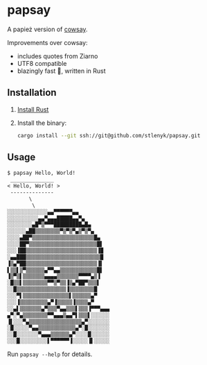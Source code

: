 # papsay

A papież version of [cowsay](https://en.wikipedia.org/wiki/Cowsay).

Improvements over cowsay:
- includes quotes from Ziarno
- UTF8 compatible
- blazingly fast 🚀, written in Rust

## Installation

1. [Install Rust](https://www.rust-lang.org/tools/install)
2. Install the binary:

    ```sh
    cargo install --git ssh://git@github.com/stlenyk/papsay.git
    ```

## Usage

```txt
$ papsay Hello, World!
 ______________ 
< Hello, World! >
 -------------- 
       \
        \
░░░░░░░░░░░░░▄▄▀▀▀▀▀▀▄▄
░░░░░░░░░░▄▄▀▄▄▄█████▄▄▀▄
░░░░░░░░▄█▀▒▀▀▀█████████▄█▄
░░░░░░▄██▒▒▒▒▒▒▒▒▀▒▀▒▀▄▒▀▒▀▄
░░░░▄██▀▒▒▒▒▒▒▒▒▒▒▒▒▒▒▒▒▒▒▒▒█▄
░░░░██▀▒▒▒▒▒▒▒▒▒▒▒▒▒▒▒▒▒▒▒▒▒▒█▌
░░░▐██▒▒▒▒▒▒▒▒▒▒▒▒▒▒▒▒▒▒▒▒▒▒▒▐█
░▄▄███▒▒▒▒▒▒▒▒▒▒▒▒▒▒▒▒▒▒▒▒▒▒▒▒█
▐▒▄▀██▒▒▒▒▒▒▒▒▒▒▒▒▒▒▒▒▒▒▒▒▒▒▒▐▌
▌▒▒▌▒▀▒▒▒▒▒▒▄▀▀▄▄▒▒▒▒▒▒▒▒▒▒▒▒█▌
▐▒▀▒▌▒▒▒▒▒▒▒▄▄▄▄▒▒▒▒▒▒▒▀▀▀▀▄▒▐
░█▒▒▌▒▒▒▒▒▒▒▒▀▀▒▀▒▒▐▒▄▀██▀▒▒▒▌
░░█▒▒▒▒▒▒▒▒▒▒▒▒▒▒▒▒▐▒▒▒▒▒▒▒▒█
░░░▀▌▒▒▒▒▒▒▒▒▒▒▒▒▒▒▒▌▒▒▒▒▒▒▄▀
░░░▐▒▒▒▒▒▒▒▒▒▄▀▐▒▒▒▒▒▐▒▒▒▒▄▀
░░▄▌▒▒▒▒▒▒▒▄▀▒▒▒▀▄▄▒▒▒▌▒▒▒▐▀▀▀▄▄▄
▄▀░▀▄▒▒▒▒▒▒▒▒▀▀▄▄▄▒▄▄▀▌▒▒▒▌░░░░░░
▐▌░░░▀▄▒▒▒▒▒▒▒▒▒▒▒▒▒▒▒▒▒▄▀░░░░░░░
░█░░░░░▀▄▄▒▒▒▒▒▒▒▒▒▒▒▒▄▀░█░░░░░░░
░░█░░░░░░░▀▄▄▄▒▒▒▒▒▒▄▀░░░░█░░░░░░
░░░█░░░░░░░░░▌▀▀▀▀▀▀▐░░░░░▐▌░░░░░
```

Run `papsay --help` for details.
